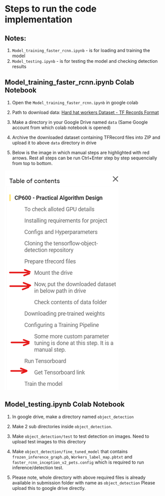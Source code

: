 # Steps to run the code implementation

## Notes:
1. `Model_training_faster_rcnn.ipynb` - is for loading and training the model
2. `Model_testing.ipynb` - is for testing the model and checking detection results

## Model_training_faster_rcnn.ipynb Colab Notebook

1. Open the `Model_training_faster_rcnn.ipynb` in google colab

2. Path to download data: 
[Hard hat workers Dataset - TF Records Format](https://public.roboflow.com/object-detection/hard-hat-workers/2/download/tfrecord)

3. Make a directory in your Google Drive named `data` (Same Google account from which colab notebook is opened)

4. Archive the downloaded dataset containing TFRecord files into ZIP and upload it to above `data` directory in drive

5. Below is the image in which manual steps are highlighted with red arrows. Rest all steps can be run Ctrl+Enter step by step sequencially from top to bottom.

![Model training steps](https://github.com/harshshah3/object-detection-tensorflow/blob/main/Model_training_steps.png)


## Model_testing.ipynb Colab Notebook

1. In google drive, make a directory named `object_detection`

2. Make 2 sub directories inside `object_detection`.

3. Make `object_detection/test` to test detection on images. Need to upload test images to this directory

4. Make `object_detection/fine_tuned_model` that contains `frozen_inference_graph.pb`, `Workers_label_map.pbtxt` and `faster_rcnn_inception_v2_pets.config` which is required to run inference/detection test.

5. Please note, whole directory with above required files is already available in submission folder with name as `object_detection` Please upload this to google drive directly.